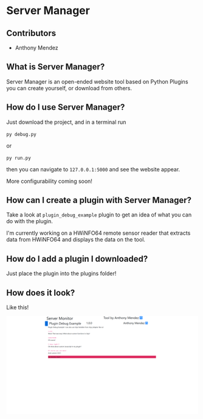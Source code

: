 # Server Manager

## Contributors

*   Anthony Mendez

## What is Server Manager?

Server Manager is an open-ended website tool based on Python Plugins you can create yourself, or download from others.

## How do I use Server Manager?

Just download the project, and in a terminal run

`py debug.py`

or

`py run.py`

then you can navigate to `127.0.0.1:5000` and see the website appear. 

More configurability coming soon!

## How can I create a plugin with Server Manager?

Take a look at `plugin_debug_example` plugin to get an idea of what you can do with the plugin.

I'm currently working on a HWiNFO64 remote sensor reader that extracts data from HWiNFO64 and displays the data on the tool.

## How do I add a plugin I downloaded?

Just place the plugin into the plugins folder!

## How does it look?

Like this!

![alt text](README_imgs/website.PNG "Site!")